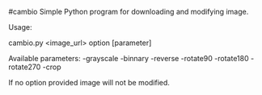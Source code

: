 #cambio
Simple Python program for downloading and modifying image.

Usage:

cambio.py <image_url> option [parameter]

Available parameters:
-grayscale
-binnary
-reverse 
-rotate90
-rotate180
-rotate270
-crop

If no option provided image will not be modified.

